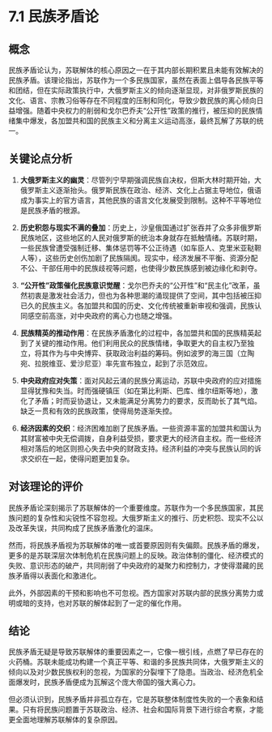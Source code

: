 # 7.1 民族矛盾论

## 概念

民族矛盾论认为，苏联解体的核心原因之一在于其内部长期积累且未能有效解决的民族矛盾。该理论指出，苏联作为一个多民族国家，虽然在表面上倡导各民族平等和团结，但在实际政策执行中，大俄罗斯主义的倾向逐渐显现，对非俄罗斯民族的文化、语言、宗教习俗等存在不同程度的压制和同化，导致少数民族的离心倾向日益增强。随着中央权力的削弱和戈尔巴乔夫“公开性”政策的推行，被压抑的民族情绪集中爆发，各加盟共和国的民族主义和分离主义运动高涨，最终瓦解了苏联的统一。

## 关键论点分析

1.  **大俄罗斯主义的幽灵**：尽管列宁早期强调民族自决权，但斯大林时期开始，大俄罗斯主义逐渐抬头。俄罗斯民族在政治、经济、文化上占据主导地位，俄语成为事实上的官方语言，其他民族的语言文化发展受到限制。这种不平等地位是民族矛盾的根源。

2.  **历史积怨与现实不满的叠加**：历史上，沙皇俄国通过扩张吞并了众多非俄罗斯民族地区，这些地区的人民对俄罗斯的统治本身就存在抵触情绪。苏联时期，一些民族曾遭受强制迁移、集体惩罚等不公正待遇（如车臣人、克里米亚鞑靼人等），这些历史创伤加剧了民族隔阂。现实中，经济发展不平衡、资源分配不公、干部任用中的民族歧视等问题，也使得少数民族感到被边缘化和剥夺。

3.  **“公开性”政策催化民族意识觉醒**：戈尔巴乔夫的“公开性”和“民主化”改革，虽然初衷是激发社会活力，但也为各种思潮的涌现提供了空间，其中包括被压抑已久的民族主义。各加盟共和国的历史、文化传统被重新审视和强调，民族认同感空前高涨，对中央政府的离心力也随之增强。

4.  **民族精英的推动作用**：在民族矛盾激化的过程中，各加盟共和国的民族精英起到了关键的推动作用。他们利用民众的民族情绪，争取更大的自主权乃至独立，将其作为与中央博弈、获取政治利益的筹码。例如波罗的海三国（立陶宛、拉脱维亚、爱沙尼亚）率先宣布独立，起到了示范效应。

5.  **中央政府应对失策**：面对风起云涌的民族分离运动，苏联中央政府的应对措施显得犹豫和失当。时而强硬镇压（如在第比利斯、巴库、维尔纽斯等地），激化了矛盾；时而妥协退让，又未能满足分离势力的要求，反而助长了其气焰。缺乏一贯和有效的民族政策，使得局势逐渐失控。

6.  **经济因素的交织**：经济困难加剧了民族矛盾。一些资源丰富的加盟共和国认为其财富被中央无偿调拨，自身利益受损，要求更大的经济自主权。而一些经济相对落后的地区则担心失去中央的财政支持。经济利益的冲突与民族认同的诉求交织在一起，使得问题更加复杂。

## 对该理论的评价

民族矛盾论深刻揭示了苏联解体的一个重要维度。苏联作为一个多民族国家，其民族问题的复杂性和尖锐性不容忽视。大俄罗斯主义的推行、历史积怨、现实不公以及改革失误，共同构成了民族矛盾激化的温床。

然而，将民族矛盾视为苏联解体的唯一或首要原因则有失偏颇。民族矛盾的爆发，更多的是苏联深层次体制危机在民族问题上的反映。政治体制的僵化、经济模式的失败、意识形态的破产，共同削弱了中央政府的凝聚力和控制力，才使得潜藏的民族矛盾得以表面化和激进化。

此外，外部因素的干预和影响也不可忽视。西方国家对苏联内部的民族分离势力或明或暗的支持，也对苏联的解体起到了一定的催化作用。

## 结论

民族矛盾无疑是导致苏联解体的重要因素之一，它像一根引线，点燃了早已存在的火药桶。苏联未能成功构建一个真正平等、和谐的多民族共同体，大俄罗斯主义的倾向以及对少数民族权利的忽视，为国家的分裂埋下了隐患。当政治、经济危机全面爆发时，民族矛盾便成为瓦解这个庞大帝国的强大离心力。

但必须认识到，民族矛盾并非孤立存在，它是苏联整体制度性失败的一个表象和结果。只有将民族问题置于苏联政治、经济、社会和国际背景下进行综合考察，才能更全面地理解苏联解体的复杂原因。
